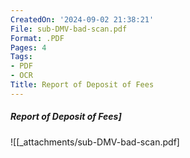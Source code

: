 ```yaml
---
CreatedOn: '2024-09-02 21:38:21'
File: sub-DMV-bad-scan.pdf
Format: .PDF
Pages: 4
Tags:
- PDF
- OCR
Title: Report of Deposit of Fees
---
```


##### Report of Deposit of Fees]



![[_attachments/sub-DMV-bad-scan.pdf]
